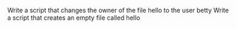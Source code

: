 Write a script that changes the owner of the file hello to the user betty
Write a script that creates an empty file called hello
